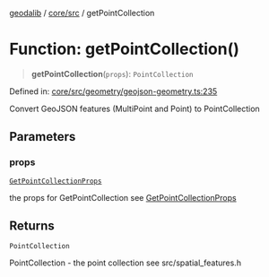 [geodalib](../../../modules.md) / [core/src](../index.md) / getPointCollection

# Function: getPointCollection()

> **getPointCollection**(`props`): `PointCollection`

Defined in: [core/src/geometry/geojson-geometry.ts:235](https://github.com/GeoDaCenter/geoda-lib/blob/246bf05338fdf79294f778f8829940c18b17a0f8/js/packages/core/src/geometry/geojson-geometry.ts#L235)

Convert GeoJSON features (MultiPoint and Point) to PointCollection

## Parameters

### props

[`GetPointCollectionProps`](../type-aliases/GetPointCollectionProps.md)

the props for GetPointCollection see [GetPointCollectionProps](../type-aliases/GetPointCollectionProps.md)

## Returns

`PointCollection`

PointCollection - the point collection see src/spatial_features.h
